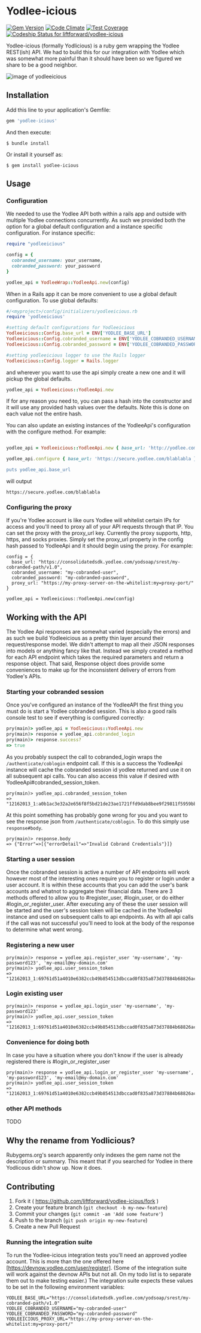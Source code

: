 
# Yodlee-icious
[![Gem Version](https://badge.fury.io/rb/yodlee-icious.svg)](http://badge.fury.io/rb/yodlee-icious)  [![Code Climate](https://codeclimate.com/repos/556dcf7fe30ba00903005872/badges/9398ac76dbcae2084eeb/gpa.svg)](https://codeclimate.com/repos/556dcf7fe30ba00903005872/feed) [![Test Coverage](https://codeclimate.com/repos/556dcf7fe30ba00903005872/badges/9398ac76dbcae2084eeb/coverage.svg)](https://codeclimate.com/repos/556dcf7fe30ba00903005872/coverage)
[ ![Codeship Status for liftforward/yodlee-icious](https://codeship.com/projects/71603f00-9393-0132-dcd0-1a9a253548c0/status?branch=master)](https://codeship.com/projects/62288)

Yodlee-icious (formally Yodlicious) is a ruby gem wrapping the Yodlee REST(ish) API. We had to build this for our integration with Yodlee which was somewhat more painful than it should have been so we figured we share to be a good neighbor.

![image of yodleeicious](https://github.com/liftforward/yodlee-icious/blob/master/yodlicious.png)

## Installation

Add this line to your application's Gemfile:

```ruby
gem 'yodlee-icious'
```

And then execute:

    $ bundle install

Or install it yourself as:

    $ gem install yodlee-icious

## Usage

### Configuration

We needed to use the Yodlee API both within a rails app and outside with multiple Yodlee connections concurrently. As such we provided both the option for a global default configuration and a instance specific configuration. For instance specific:

```ruby
require "yodleeicious"

config = {
  cobranded_username: your_username,
  cobranded_password: your_password
}

yodlee_api = YodleeWrap::YodleeApi.new(config)

```
When in a Rails app it can be more convenient to use a global default configuration. To use global defaults:

```ruby
#/<myproject>/config/initializers/yodleeicious.rb
require 'yodleeicious'

#setting default configurations for Yodleeicious
Yodleeicious::Config.base_url = ENV['YODLEE_BASE_URL']
Yodleeicious::Config.cobranded_username = ENV['YODLEE_COBRANDED_USERNAME']
Yodleeicious::Config.cobranded_password = ENV['YODLEE_COBRANDED_PASSWORD']

#setting yodleeicious logger to use the Rails logger
Yodleeicious::Config.logger = Rails.logger
```
and wherever you want to use the api simply create a new one and it will pickup the global defaults.

```ruby
yodlee_api = Yodleeicious::YodleeApi.new
```
If for any reason you need to, you can pass a hash into the constructor and it will use any provided hash values over the defaults. Note this is done on each value not the entire hash.

You can also update an existing instances of the YodleeApi's configuration with the configure method. For example:

```ruby

yodlee_api = Yodleeicious::YodleeApi.new { base_url: 'http://yodlee.com/blablabla' }

yodlee_api.configure { base_url: 'https://secure.yodlee.com/blablabla }

puts yodlee_api.base_url
```
will output

```
https://secure.yodlee.com/blablabla
```

### Configuring the proxy

If you're Yodlee account is like ours Yodlee will whitelist certain IPs for access and you'll need to proxy all of your API requests through that IP. You can set the proxy with the proxy_url key. Currently the proxy supports, http, https, and socks proxies. Simply set the proxy_url property in the config hash passed to YodleeApi and it should begin using the proxy. For example:

```
config = {
  base_url: "https://consolidatedsdk.yodlee.com/yodsoap/srest/my-cobranded-path/v1.0",
  cobranded_username: "my-cobranded-user",
  cobranded_password: "my-cobranded-password",
  proxy_url: "https://my-proxy-server-on-the-whitelist:my=proxy-port/"
}

yodlee_api = Yodleeicious::YodleeApi.new(config)
```

## Working with the API

The Yodlee Api responses are somewhat varied (especially the errors) and as such we build Yodleeicious as a pretty thin layer around their request/response model. We didn't attempt to map all their JSON responses into models or anything fancy like that. Instead we simply created a method for each API endpoint which takes the required parameters and return a response object. That said, Response object does provide some conveniences to make up for the inconsistent delivery of errors from Yodlee's APIs.

### Starting your cobranded session

Once you've configured an instance of the YodleeAPI the first thing you must do is start a Yodlee cobranded session. This is also a good rails console test to see if everything is configured correctly:

```ruby
pry(main)> yodlee_api = Yodleeicious::YodleeApi.new
pry(main)> response = yodlee_api.cobranded_login
pry(main)> response.success?
=> true
```
As you probably suspect the call to cobranded_login wraps the ```/authenticate/coblogin``` endpoint call. If this is a success the YodleeApi instance will cache the cobranded session id yodlee returned and use it on all subsequent api calls. You can also access this value if desired with YodleeApi#cobranded_session_token.

```
pry(main)> yodlee_api.cobranded_session_token
=> "12162013_1:a0b1ac3e32a2e656f8f5bd21de23ae1721ffd9dab8bee9f29811f5959bbf102f16c98354eba252bb030dc96e267bd2489a40562f18e09ee8ba9038d19280cc43"
```
At this point something has probably gone wrong for you and you want to see the response json from ```/authenticate/coblogin```. To do this simply use ```response#body```.

```
pry(main)> response.body
=> {"Error"=>[{"errorDetail"=>"Invalid Cobrand Credentials"}]}
```

### Starting a user session

Once the cobranded session is active a number of API endpoints will work however most of the interesting ones require you to register or login under a user account. It is within these accounts that you can add the user's bank accounts and whatnot to aggregate their financial data. There are 3 methods offered to allow you to #register_user, #login_user, or do either #login_or_register_user. After executing any of these the user session will be started and the user's session token will be cached in the YodleeApi instance and used on subsequent calls to api endpoints. As with all api calls if the call was not successful you'll need to look at the body of the response to determine what went wrong.

### Registering a new user

```
pry(main)> response = yodlee_api.register_user 'my-username', 'my-password123', 'my-email@my-domain.com'
pry(main)> yodlee_api.user_session_token
=> "12162013_1:69761d51a4010e6382ccb49b854513dbccad0f835a873d37884b68826acefaa5b8d41b634f4cc83d97d86e7df861f70860a4e4d8a3f08d5b5440eae504af5f19"
```

### Login existing user

```
pry(main)> response = yodlee_api.login_user 'my-username', 'my-password123'
pry(main)> yodlee_api.user_session_token
=> "12162013_1:69761d51a4010e6382ccb49b854513dbccad0f835a873d37884b68826acefaa5b8d41b634f4cc83d97d86e7df861f70860a4e4d8a3f08d5b5440eae504af5f19"
```

### Convenience for doing both

In case you have a situation where you don't know if the user is already registered there is #login_or_register_user

```
pry(main)> response = yodlee_api.login_or_register_user 'my-username', 'my-password123', 'my-email@my-domain.com'
pry(main)> yodlee_api.user_session_token
=> "12162013_1:69761d51a4010e6382ccb49b854513dbccad0f835a873d37884b68826acefaa5b8d41b634f4cc83d97d86e7df861f70860a4e4d8a3f08d5b5440eae504af5f19"
```
### other API methods

TODO

## Why the rename from Yodlicious?

Rubygems.org's search apparently only indexes the gem name not the description or summary. This meant that if you searched for Yodlee in there Yodlicous didn't show up. Now it does.

## Contributing

1. Fork it ( https://github.com/liftforward/yodlee-icious/fork )
2. Create your feature branch (`git checkout -b my-new-feature`)
3. Commit your changes (`git commit -am 'Add some feature'`)
4. Push to the branch (`git push origin my-new-feature`)
5. Create a new Pull Request

### Running the integration suite

To run the Yodlee-icious integration tests you'll need an approved yodlee account. This is more than the one offered here [https://devnow.yodlee.com/user/register]. (Some of the integration suite will work against the devnow APIs but not all. On my todo list is to separate them out to make testing easier.) The integration suite expects these values to be set in the following environment variables:

```
YODLEE_BASE_URL="https://consolidatedsdk.yodlee.com/yodsoap/srest/my-cobranded-path/v1.0"
YODLEE_COBRANDED_USERNAME="my-cobranded-user"
YODLEE_COBRANDED_PASSWORD="my-cobranded-password"
YODLEEICIOUS_PROXY_URL="https://my-proxy-server-on-the-whitelist:my=proxy-port/"
```
